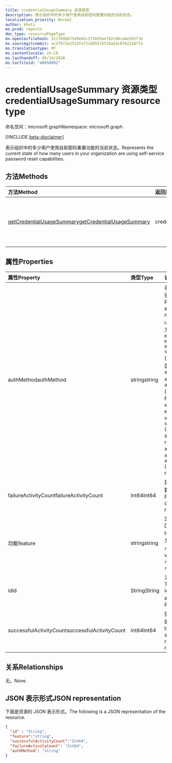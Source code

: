 ```yaml
---
title: credentialUsageSummary 资源类型
description: 表示组织中的多少用户使用自助密码重置功能的当前状态。
localization_priority: Normal
author: khotz
ms.prod: reports
doc_type: resourcePageType
ms.openlocfilehash: 311f89b67549e6bc373029aef82c88ca0e592f3d
ms.sourcegitcommit: acdf972e2f25fef2c6855f6f28a63c0762228ffa
ms.translationtype: MT
ms.contentlocale: zh-CN
ms.lasthandoff: 09/18/2020
ms.locfileid: "48050092"
---
```

# <a name="credentialusagesummary-resource-type"></a><span data-ttu-id="6bf20-103">credentialUsageSummary 资源类型</span><span class="sxs-lookup"><span data-stu-id="6bf20-103">credentialUsageSummary resource type</span></span>

<span data-ttu-id="6bf20-104">命名空间：microsoft.graph</span><span class="sxs-lookup"><span data-stu-id="6bf20-104">Namespace: microsoft.graph</span></span>

[!INCLUDE [beta-disclaimer](../../includes/beta-disclaimer.md)]

<span data-ttu-id="6bf20-105">表示组织中的多少用户使用自助密码重置功能的当前状态。</span><span class="sxs-lookup"><span data-stu-id="6bf20-105">Represents the current state of how many users in your organization are using self-service password reset capabilities.</span></span>

## <a name="methods"></a><span data-ttu-id="6bf20-106">方法</span><span class="sxs-lookup"><span data-stu-id="6bf20-106">Methods</span></span>

| <span data-ttu-id="6bf20-107">方法</span><span class="sxs-lookup"><span data-stu-id="6bf20-107">Method</span></span>       | <span data-ttu-id="6bf20-108">返回类型</span><span class="sxs-lookup"><span data-stu-id="6bf20-108">Return Type</span></span> | <span data-ttu-id="6bf20-109">说明</span><span class="sxs-lookup"><span data-stu-id="6bf20-109">Description</span></span> |
|:-------------|:------------|:------------|
| [<span data-ttu-id="6bf20-110">getCredentialUsageSummary</span><span class="sxs-lookup"><span data-stu-id="6bf20-110">getCredentialUsageSummary</span></span>](../api/reportroot-getcredentialusagesummary.md) | <span data-ttu-id="6bf20-111">credentialUsageSummary</span><span class="sxs-lookup"><span data-stu-id="6bf20-111">credentialUsageSummary</span></span> | <span data-ttu-id="6bf20-112">读取 credentialUsageSummary 对象的属性和关系。</span><span class="sxs-lookup"><span data-stu-id="6bf20-112">Read properties and relationships of a credentialUsageSummary object.</span></span> |

## <a name="properties"></a><span data-ttu-id="6bf20-113">属性</span><span class="sxs-lookup"><span data-stu-id="6bf20-113">Properties</span></span>

| <span data-ttu-id="6bf20-114">属性</span><span class="sxs-lookup"><span data-stu-id="6bf20-114">Property</span></span>     | <span data-ttu-id="6bf20-115">类型</span><span class="sxs-lookup"><span data-stu-id="6bf20-115">Type</span></span>        | <span data-ttu-id="6bf20-116">说明</span><span class="sxs-lookup"><span data-stu-id="6bf20-116">Description</span></span> |
|:-------------|:------------|:------------|
| <span data-ttu-id="6bf20-117">authMethod</span><span class="sxs-lookup"><span data-stu-id="6bf20-117">authMethod</span></span> | <span data-ttu-id="6bf20-118">string</span><span class="sxs-lookup"><span data-stu-id="6bf20-118">string</span></span> | <span data-ttu-id="6bf20-119">表示用户使用的身份验证方法。</span><span class="sxs-lookup"><span data-stu-id="6bf20-119">Represents the authentication method that the user used.</span></span> <span data-ttu-id="6bf20-120">可能的值为： `email` 、、、、 `mobileSMS` `mobileCall` `officePhone` `securityQuestion` (仅用于自助密码重置) 、、 `appNotification` `appCode` 和  `alternateMobileCall` (仅支持注册) 。</span><span class="sxs-lookup"><span data-stu-id="6bf20-120">Possible values are: `email`, `mobileSMS`, `mobileCall`, `officePhone`, `securityQuestion` (only used for self-service password reset), `appNotification`, `appCode`, and  `alternateMobileCall` (only supported for registration).</span></span> |
| <span data-ttu-id="6bf20-121">failureActivityCount</span><span class="sxs-lookup"><span data-stu-id="6bf20-121">failureActivityCount</span></span> | <span data-ttu-id="6bf20-122">Int64</span><span class="sxs-lookup"><span data-stu-id="6bf20-122">Int64</span></span> | <span data-ttu-id="6bf20-123">提供失败重置或注册数据的计数。</span><span class="sxs-lookup"><span data-stu-id="6bf20-123">Provides the count of failed resets or registration data.</span></span> |
| <span data-ttu-id="6bf20-124">功能</span><span class="sxs-lookup"><span data-stu-id="6bf20-124">feature</span></span> | <span data-ttu-id="6bf20-125">string</span><span class="sxs-lookup"><span data-stu-id="6bf20-125">string</span></span> | <span data-ttu-id="6bf20-126">定义要报告的功能。</span><span class="sxs-lookup"><span data-stu-id="6bf20-126">Defines the feature to report.</span></span> <span data-ttu-id="6bf20-127">可能的值为： `registration` 和 `reset` 。</span><span class="sxs-lookup"><span data-stu-id="6bf20-127">Possible values are: `registration` and `reset`.</span></span> |
| <span data-ttu-id="6bf20-128">id</span><span class="sxs-lookup"><span data-stu-id="6bf20-128">id</span></span> | <span data-ttu-id="6bf20-129">String</span><span class="sxs-lookup"><span data-stu-id="6bf20-129">String</span></span> | <span data-ttu-id="6bf20-130">活动的唯一标识符。</span><span class="sxs-lookup"><span data-stu-id="6bf20-130">The unique identifier for the activity.</span></span> <span data-ttu-id="6bf20-131">只读。</span><span class="sxs-lookup"><span data-stu-id="6bf20-131">Read-only.</span></span> |
| <span data-ttu-id="6bf20-132">successfulActivityCount</span><span class="sxs-lookup"><span data-stu-id="6bf20-132">successfulActivityCount</span></span> | <span data-ttu-id="6bf20-133">Int64</span><span class="sxs-lookup"><span data-stu-id="6bf20-133">Int64</span></span> | <span data-ttu-id="6bf20-134">提供成功注册或重置的次数。</span><span class="sxs-lookup"><span data-stu-id="6bf20-134">Provides the count of successful registrations or resets.</span></span> |

## <a name="relationships"></a><span data-ttu-id="6bf20-135">关系</span><span class="sxs-lookup"><span data-stu-id="6bf20-135">Relationships</span></span>

<span data-ttu-id="6bf20-136">无。</span><span class="sxs-lookup"><span data-stu-id="6bf20-136">None.</span></span>

## <a name="json-representation"></a><span data-ttu-id="6bf20-137">JSON 表示形式</span><span class="sxs-lookup"><span data-stu-id="6bf20-137">JSON representation</span></span>

<span data-ttu-id="6bf20-138">下面是资源的 JSON 表示形式。</span><span class="sxs-lookup"><span data-stu-id="6bf20-138">The following is a JSON representation of the resource.</span></span>

<!-- {
  "blockType": "resource",
  "optionalProperties": [

  ],
  "@odata.type": "microsoft.graph.credentialUsageSummary",
  "baseType": "",
  "keyProperty": "id"
}-->

```json
{
  "id" : "String",
  "feature":"string",
  "successfulActivityCount":"Int64",
  "failureActivityCount": "Int64",
  "authMethod": "string"
}
```

<!-- uuid: 16cd6b66-4b1a-43a1-adaf-3a886856ed98
2019-02-04 14:57:30 UTC -->
<!-- {
  "type": "#page.annotation",
  "description": "credentialUsageSummary resource",
  "keywords": "",
  "section": "documentation",
  "tocPath": ""
}-->

